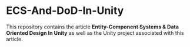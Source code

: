 # ECS-And-DoD-In-Unity
This repository contains the article **Entity-Component Systems & Data Oriented Design 
In Unity** as well as the Unity project associated with this article.
